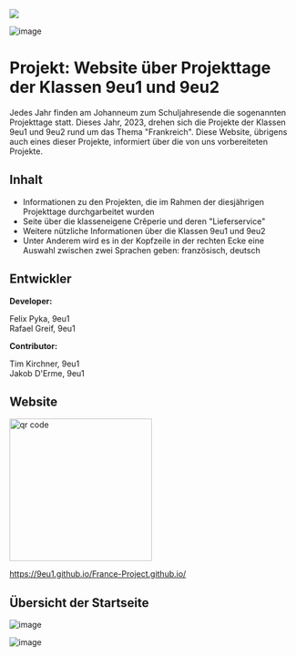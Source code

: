 ![](https://komarev.com/ghpvc/?username=9eu1&style=for-the-badge)

![image](https://github.com/9eu1/France-Project.github.io/assets/138294493/53d36647-ec98-4082-a732-12676ac9bef4)


# Projekt: Website über Projekttage der Klassen 9eu1 und 9eu2

Jedes Jahr finden am Johanneum zum Schuljahresende die sogenannten Projekttage statt. Dieses Jahr, 2023, drehen sich die Projekte der Klassen 9eu1 und 9eu2 rund um das Thema "Frankreich". Diese Website, übrigens auch eines dieser Projekte, informiert über die von uns vorbereiteten Projekte.

## Inhalt

- Informationen zu den Projekten, die im Rahmen der diesjährigen Projekttage durchgarbeitet wurden
- Seite über die klasseneigene Crêperie und deren "Lieferservice"
- Weitere nützliche Informationen über die Klassen 9eu1 und 9eu2
- Unter Anderem wird es in der Kopfzeile in der rechten Ecke eine Auswahl zwischen zwei Sprachen geben: französisch, deutsch

## Entwickler

<b>Developer:</b><br>

Felix Pyka, 9eu1<br>
Rafael Greif, 9eu1<br>


<b>Contributor:</b><br>

Tim Kirchner, 9eu1<br>
Jakob D'Erme, 9eu1<br>


## Website

<img src="http://api.qrserver.com/v1/create-qr-code/?color=000000&amp;bgcolor=FFFFFF&amp;data=https%3A%2F%2F9eu1.github.io%2FFrance-Project.github.io%2Findex.html&amp;qzone=1&amp;margin=0&amp;size=400x400&amp;ecc=L" alt="qr code" height="250px"/>

 
https://9eu1.github.io/France-Project.github.io/


## Übersicht der Startseite

![image](https://github.com/9eu1/France-Project.github.io/assets/138294493/50788fdf-e76e-472b-8100-d694471a4a24)




![image](https://github.com/9eu1/France-Project.github.io/assets/138294493/fa684c3b-12ff-434b-bbca-bc1512c4b144)




